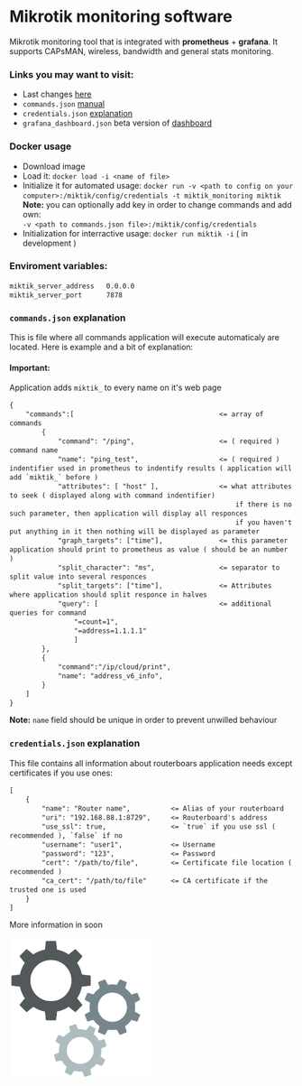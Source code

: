 # Mikrotik monitoring software
Mikrotik monitoring tool that is integrated with **prometheus** + **grafana**. It supports CAPsMAN, wireless, bandwidth and general stats monitoring.

### Links you may want to visit:
- Last changes              [here](./CHANGELOG.md)
- `commands.json`           [manual](#commandsjson-explanation)
- `credentials.json`        [explanation](#credentialsjson-explanation)
- `grafana_dashboard.json`  beta version of [dashboard](./grafana_dashboard.json)

### Docker usage
- Download image
- Load it: `docker load -i <name of file>`
- Initialize it for automated usage: `docker run -v <path to config on your computer>:/miktik/config/credentials -t miktik_monitoring miktik`
<br/>**Note:** you can optionally add key in order to change commands and add own:<br />
`-v <path to commands.json file>:/miktik/config/credentials` 
- Initialization for interractive usage: `docker run miktik -i` ( in development )


### Enviroment variables:

```
miktik_server_address   0.0.0.0
miktik_server_port      7878
```
<!-- 
web_server_username     admin   <= for future
web_server_password     admin   <= for future

prometheus_username     prom   <= for future
prometheus_password     admin  <= for future
-->


### `commands.json` explanation
This is file where all commands application will execute automaticaly are located. Here is example and a bit of explanation:
#### **Important**:
Application adds `miktik_` to every name on it's web page

```
{
    "commands":[                                    <= array of commands
        {
            "command": "/ping",                     <= ( required ) command name
            "name": "ping_test",                    <= ( required ) indentifier used in prometheus to indentify results ( application will add `miktik_` before )
            "attributes": [ "host" ],               <= what attributes to seek ( displayed along with command indentifier)
                                                        if there is no such parameter, then application will display all responces
                                                        if you haven't put anything in it then nothing will be displayed as parameter
            "graph_targets": ["time"],              <= this parameter application should print to prometheus as value ( should be an number )
            "split_character": "ms",                <= separator to split value into several responces
            "split_targets": ["time"],              <= Attributes where application should split responce in halves
            "query": [                              <= additional queries for command
                "=count=1", 
                "=address=1.1.1.1" 
                ]
        },
        {
            "command":"/ip/cloud/print",
            "name": "address_v6_info",
        }
    ]
}
```
**Note:** `name` field should be unique in order to prevent unwilled behaviour


### `credentials.json` explanation
This file contains all information about routerboars application needs except certificates if you use ones:

```
[
    {
        "name": "Router name",          <= Alias of your routerboard
        "uri": "192.168.88.1:8729",     <= Routerboard's address
        "use_ssl": true,                <= `true` if you use ssl ( recommended ), `false` if no
        "username": "user1",            <= Username
        "password": "123",              <= Password
        "cert": "/path/to/file",        <= Certificate file location ( recommended )
        "ca_cert": "/path/to/file"      <= CA certificate if the trusted one is used
    }
]
```

More information in soon

[<img src="./templates/images/gears.gif" width="250"/>](./templates/images/gears.gif)